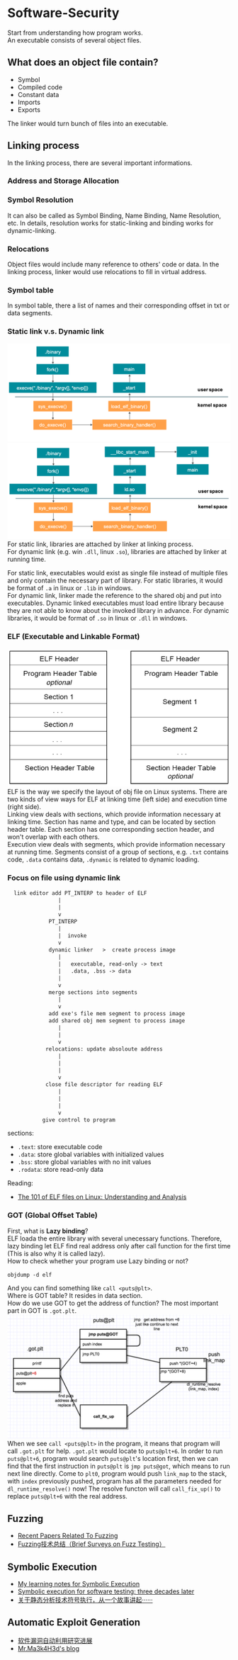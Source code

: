 # Software-Security
Start from understanding how program works.  
An executable consists of several object files.

## What does an object file contain?
* Symbol
* Compiled code
* Constant data
* Imports
* Exports

The linker would turn bunch of files into an executable.

## Linking process
In the linking process, there are several important informations.  
### Address and Storage Allocation
### Symbol Resolution
It can also be called as Symbol Binding, Name Binding, Name Resolution, etc. In details, resolution works for static-linking and binding works for dynamic-linking.
### Relocations
Object files would include many reference to others' code or data. In the linking process, linker would use relocations to fill in virtual address.

### Symbol table
In symbol table, there a list of names and their corresponding offset in txt or data segments.

### Static link v.s. Dynamic link
![](/img/static-link.png)  
![](/img/dynamic-link.png)  
For static link, libraries are attached by linker at linking process.  
For dynamic link (e.g. win `.dll`, linux `.so`), libraries are attached by linker at running time.  

For static link, executables would exist as single file instead of multiple files and only contain the necessary part of library. For static libraries, it would be format of `.a` in linux or `.lib` in windows.  
For dynamic link, linker made the reference to the shared obj and put into executables. Dynamic linked executables must load entire library because they are not able to know about the invoked library in advance. For dynamic libraries, it would be format of `.so` in linux or `.dll` in windows.

### ELF (Executable and Linkable Format)
![](/img/linking_execution.png)  
ELF is the way we specify the layout of obj file on Linux systems. There are two kinds of view ways for ELF at linking time (left side) and execution time (right side).  
Linking view deals with sections, which provide information necessary at linking time. Section has name and type, and can be located by section header table. Each section has one corresponding section header, and won't overlap with each others.  
Execution view deals with segments, which provide information necessary at running time. Segments consist of a group of sections, e.g. `.txt` contains code, `.data` contains data, `.dynamic` is related to dynamic loading.

### Focus on file using dynamic link
```
  link editor add PT_INTERP to header of ELF
                |
                |
                v
             PT_INTERP
                |
                |  invoke
                v
             dynamic linker   >  create process image
                |
                |   executable, read-only -> text
                |   .data, .bss -> data
                |
                v
             merge sections into segments
                |
                v
             add exe's file mem segment to process image
             add shared obj mem segment to process image
                |
                |
                v
            relocations: update absoloute address
                |
                |
                |
                v
            close file descriptor for reading ELF
                |
                |
                |
                v
           give control to program
```
sections:  
* `.text`: store executable code
* `.data`: store global variables with initialized values
* `.bss`: store global variables with no init values
* `.rodata`: store read-only data

Reading:  
* [The 101 of ELF files on Linux: Understanding and Analysis](https://linux-audit.com/elf-binaries-on-linux-understanding-and-analysis/)

### GOT (Global Offset Table)
First, what is **Lazy binding**?  
ELF loada the entire library with several unecessary functions. Therefore, lazy binding let ELF find real address only after call function for the first time (This is also why it is called lazy).  
How to check whether your program use Lazy binding or not?  
```
objdump -d elf
```
And you can find something like `call <puts@plt>`.  
Where is GOT table? It resides in data section.  
How do we use GOT to get the address of function? The most important part in GOT is `.got.plt`.  
![](/img/lazy-binding.png)  
When we see `call <puts@plt>` in the program, it means that program will call `.got.plt` for help. `.got.plt` would locate to `puts@plt+6`. In order to run `puts@plt+6`, program would search `puts@plt`'s location first, then we can find that the first instruction in `puts@plt` is `jmp puts@got`, which means to run next line directly. Come to `plt0`, program would push `link_map` to the stack, with `index` previously pushed, program has all the parameters needed for `dl_runtime_resolve()` now! The resolve functon will call `call_fix_up()` to replace `puts@plt+6` with the real address.

## Fuzzing
* [Recent Papers Related To Fuzzing](https://github.com/wcventure/FuzzingPaper)
* [Fuzzing技术总结（Brief Surveys on Fuzz Testing）](https://zhuanlan.zhihu.com/p/43432370)

## Symbolic Execution
* [My learning notes for Symbolic Execution](https://github.com/shinmao/Software-Security/blob/main/slides/symbolic%20execution.pdf)
* [Symbolic execution for software testing: three decades later](https://zhuanlan.zhihu.com/p/26927127?fbclid=IwAR2PQ-0wiOf9zZxMJSdCeuQ3NrdCVfxjRM4qSrjqyVuuIH0SLLCXVMrdpvg)
* [关于静态分析技术符号执行，从一个故事讲起······](https://bbs.huaweicloud.com/blogs/205975)

## Automatic Exploit Generation
* [软件漏洞自动利用研究进展](https://github.com/SCUBSRGroup/Automatic-Exploit-Generation)
* [Mr.Ma3k4H3d's blog](https://ma3k4h3d.top/)
